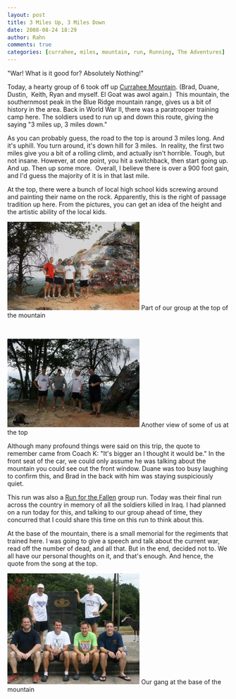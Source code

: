 ```yaml
---
layout: post
title: 3 Miles Up, 3 Miles Down
date: 2008-08-24 18:29
author: Rahn
comments: true
categories: [currahee, miles, mountain, run, Running, The Adventures]
---
```

"War! What is it good for? Absolutely Nothing!"

Today, a hearty group of 6 took off up <a href="http://en.wikipedia.org/wiki/Currahee_Mountain">Currahee Mountain</a>. (Brad, Duane, Dustin,  Keith, Ryan and myself. El Goat was awol again.)  This mountain, the southernmost peak in the Blue Ridge mountain range, gives us a bit of history in the area. Back in World War II, there was a paratrooper training camp here. The soldiers used to run up and down this route, giving the saying "3 miles up, 3 miles down."

As you can probably guess, the road to the top is around 3 miles long. And it's uphill. You turn around, it's down hill for 3 miles.  In reality, the first two miles give you a bit of a rolling climb, and actually isn't horrible. Tough, but not insane. However, at one point, you hit a switchback, then start going up. And up. Then up some more.  Overall, I believe there is over a 900 foot gain, and I'd guess the majority of it is in that last mile.

At the top, there were a bunch of local high school kids screwing around and painting their name on the rock. Apparently, this is the right of passage tradition up here. From the pictures, you can get an idea of the height and the artistic ability of the local kids.

<a href="../assets/images/2008/08/Ryan-Dustin-Brad-Duane-at-top+g.jpg"><img title="Ryan Dustin Brad Duane at top" src="../assets/images/2008/08/Ryan-Dustin-Brad-Duane-at-top+g-300x200.jpg" alt="Ryan Dustin Brad Duane at top" width="300" height="200" /></a> 
Part of our group at the top of the mountain

&nbsp;

<a href="../assets/images/2008/08/Brad-Dustin-Duane-Rahn-at-the-top.jpg"><img title="Brad Dustin Duane Rahn at the top" src="../assets/images/2008/08/Brad-Dustin-Duane-Rahn-at-the-top-300x200.jpg" alt="Brad Dustin Duane Rahn at the top" width="300" height="200" /></a> Another view of some of us at the top

Although many profound things were said on this trip, the quote to remember came from Coach K: "It's bigger an I thought it would be." In the front seat of the car, we could only assume he was talking about the mountain you could see out the front window. Duane was too busy laughing to confirm this, and Brad in the back with him was staying suspiciously quiet.

This run was also a <a href="http://www.runforthefallen.org">Run for the Fallen</a> group run. Today was their final run across the country in memory of all the soldiers killed in Iraq. I had planned on a run today for this, and talking to our group ahead of time, they concurred that I could share this time on this run to think about this.

At the base of the mountain, there is a small memorial for the regiments that trained here. I was going to give a speech and talk about the current war, read off the number of dead, and all that. But in the end, decided not to. We all have our personal thoughts on it, and that's enough. And hence, the quote from the song at the top.

<a href="../assets/images/2008/08/The-gang-at-the-memorialg.jpg"><img title="The gang at the memorial" src="../assets/images/2008/08/The-gang-at-the-memorial+g-300x251.jpg" alt="Picture of the group of us at the memorial at the bottom of the mountain" width="300" height="251" /></a> Our gang at the base of the mountain

